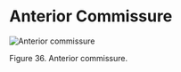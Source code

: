 # Anterior Commissure

![Anterior commissure](<2 - Source Material/Masters/attachments/Anterior commissure.jpeg>)

Figure 36. Anterior commissure.